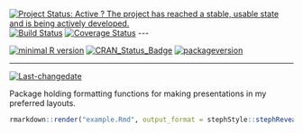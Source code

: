 
[![Project Status: Active ? The project has reached a stable, usable state and is being actively developed.](http://www.repostatus.org/badges/latest/active.svg)](http://www.repostatus.org/#active) [![Build Status](https://travis-ci.org/stephlocke/stephStyle.svg?branch=master)](https://travis-ci.org/stephlocke/stephStyle) [![Coverage Status](https://img.shields.io/coveralls/stephlocke/stephStyle.svg)](https://coveralls.io/r/stephlocke/stephStyle?branch=master) ---

[![minimal R version](https://img.shields.io/badge/R%3E%3D-3.3.0-6666ff.svg)](https://cran.r-project.org/) [![CRAN\_Status\_Badge](http://www.r-pkg.org/badges/version/stephStyle)](https://cran.r-project.org/package=stephStyle) [![packageversion](https://img.shields.io/badge/Package%20version-1.0.0.0-orange.svg?style=flat-square)](commits/master)

------------------------------------------------------------------------

[![Last-changedate](https://img.shields.io/badge/last%20change-2016--07--15-yellowgreen.svg)](/commits/master)

<!-- README.md is generated from README.Rmd. Please edit that file -->
Package holding formatting functions for making presentations in my preferred layouts.

``` r
rmarkdown::render("example.Rmd", output_format = stephStyle::stephRevealSlideStyle())
```
